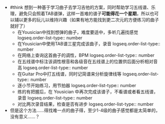 - #think 想到一种基于学习曲子去学习吉他的方案，同时帮助学习五线谱、乐理，避免只会照着TAB谱弹，这样一首难的谱子**可能得花一个星期**，所以也可以辅以更多的玩儿以维持兴趣（如果有地方能找到更二次元的方便练习的曲子就好了）
	- 在Yousician中找到想弹的曲子，难度要适中，多听几遍找感觉
	  logseq.order-list-type:: number
	- 在Yousician中使用TAB谱三星完成该曲子，录音
	  logseq.order-list-type:: number
	- 在网络上查询这首曲子的调性，BPM
	  logseq.order-list-type:: number
	- 在五线谱中标注该调性根音和各级音在五线谱上的位置供后面分析相对音高
	  logseq.order-list-type:: number
	- 在Guitar Pro中打五线谱，同时记简谱来分析旋律线等
	  logseq.order-list-type:: number
	- 逐小节开始练习，用节拍器
	  logseq.order-list-type:: number
	- 练的有把握后，在 Yousician 中再次完成该谱子，不看谱或者看五线谱，录音
	  logseq.order-list-type:: number
	- 对比两次录音结果，检查是否有进步
	  logseq.order-list-type:: number
- 但是这个方法……得找难一点的曲子得，至少1-4级的曲子感觉都是太简单的，没有意义……？